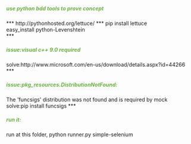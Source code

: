 <h5 style="color:#6ab344">
use python bdd tools to prove concept
</h5>
***
http://pythonhosted.org/lettuce/
***
pip install lettuce<br/>
easy_install python-Levenshtein<br/>
***
<h5 style="color:#6ab344">
issue:visual c++ 9.0 required
</h5>
solve:http://www.microsoft.com/en-us/download/details.aspx?id=44266
***
<h5 style="color:#6ab344">
issue:pkg_resources.DistributionNotFound:</h5>
The 'funcsigs' distribution was not found and is required by mock<br/>
solve:pip install funcsigs
***
<h5 style="color:#6ab344">run it:</h5>
run at this folder, python runner.py simple-selenium